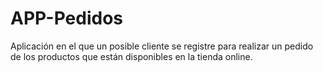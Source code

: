 # APP-Pedidos
Aplicación en el que un posible cliente se registre para realizar un pedido de los productos que están disponibles en la tienda online.

